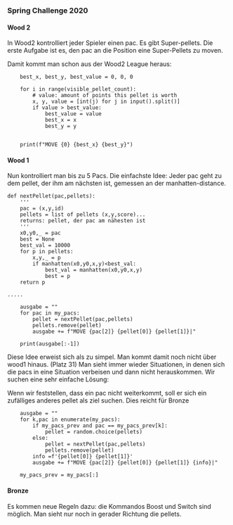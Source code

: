 ### Spring Challenge 2020

#### Wood 2

In Wood2 kontrolliert jeder Spieler einen pac. Es gibt Super-pellets. Die erste Aufgabe ist
es, den pac an die Position eine Super-Pellets zu moven.

Damit kommt man schon aus der Wood2 League heraus:

```
    best_x, best_y, best_value = 0, 0, 0

    for i in range(visible_pellet_count):
        # value: amount of points this pellet is worth
        x, y, value = [int(j) for j in input().split()]
        if value > best_value:
            best_value = value
            best_x = x
            best_y = y


    print(f"MOVE {0} {best_x} {best_y}")
```

#### Wood 1

Nun kontrolliert man bis zu 5 Pacs.
Die einfachste Idee: Jeder pac geht zu dem pellet, der ihm am nächsten ist, gemessen
an der manhatten-distance.

```
def nextPellet(pac,pellets):
    '''
    pac = (x,y,id)
    pellets = list of pellets (x,y,score)...
    returns: pellet, der pac am nähesten ist
    '''
    x0,y0,_ = pac
    best = None
    best_val = 10000
    for p in pellets:
        x,y,_ = p
        if manhatten(x0,y0,x,y)<best_val:
            best_val = manhatten(x0,y0,x,y)
            best = p
    return p

.....

    ausgabe = ""
    for pac in my_pacs:
        pellet = nextPellet(pac,pellets)
        pellets.remove(pellet)
        ausgabe += f"MOVE {pac[2]} {pellet[0]} {pellet[1]}|"

    print(ausgabe[:-1])
```

Diese Idee erweist sich als zu simpel. Man kommt damit noch nicht über wood1 hinaus. (Platz 31)
Man sieht immer wieder Situationen, in denen sich die pacs in eine Situation verbeisen und
dann nicht herauskommen. Wir suchen eine sehr einfache Lösung:

Wenn wir feststellen, dass ein pac nicht weiterkommt, soll er sich ein zufälliges anderes pellet
als ziel suchen. Dies reicht für Bronze

```
    ausgabe = ""
    for k,pac in enumerate(my_pacs):
        if my_pacs_prev and pac == my_pacs_prev[k]:
            pellet = random.choice(pellets)
        else:
            pellet = nextPellet(pac,pellets)
            pellets.remove(pellet)
        info =f'{pellet[0]} {pellet[1]}'
        ausgabe += f"MOVE {pac[2]} {pellet[0]} {pellet[1]} {info}|"

    my_pacs_prev = my_pacs[:]
```

#### Bronze

Es kommen neue Regeln dazu: die Kommandos Boost und Switch sind möglich. Man sieht nur noch
in gerader Richtung die pellets.
